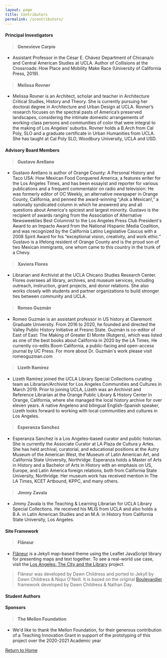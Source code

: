 ```yaml
---
layout: page
title: Contributors
permalink: /zcontributors/
---
```


#### Principal Investigators
> #### Genevieve Carpio
* Assistant Professor in the César E. Chávez Department of Chicana/o and Central American Studies at UCLA. Author of Collisions at the Crossroads: How Place and Mobility Make Race (University of California Press, 2019). 

> #### Melissa Rovner
* Melissa Rovner is an Architect, scholar and teacher in Architecture Critical Studies, History and Theory. She is currently pursuing her doctoral degree in Architecture and Urban Design at UCLA. Rovner’s research focuses on the spectral pasts of America’s preserved landscapes, considering the intimate domestic arrangements of working-class persons and communities of color that were integral to the making of Los Angeles’ suburbs. Rovner holds a B.Arch from Cal Poly, SLO and a graduate certificate in Urban Humanities from UCLA. She has taught at Cal Poly SLO, Woodbury University, UCLA and USD. 

#### Advisory Board Members
> #### Gustavo Arellano
* Gustavo Arellano is author of Orange County: A Personal History and Taco USA: How Mexican Food Conquered America, a features writer for the Los Angeles Times, and has been essayist and reporter for various publications and a frequent commentator on radio and television. He was formerly editor of OC Weekly, an alternative newspaper in Orange County, California, and penned the award-winning “¡Ask a Mexican!,” a nationally syndicated column in which he answered any and all questions about America's spiciest and largest minority. Gustavo is the recipient of awards ranging from the Association of Alternative Newsweeklies Best Columnist to the Los Angeles Press Club President&#39;s Award to an Impacto Award from the National Hispanic Media Coalition, and was recognized by the California Latino Legislative Caucus with a 2008 Spirit Award for his “exceptional vision, creativity, and work ethic.” Gustavo is a lifelong resident of Orange County and is the proud son of two Mexican immigrants, one whom came to this country in the trunk of a Chevy.

> #### Xaviera Flores
* Librarian and Archivist at the UCLA Chicano Studies Research Center. Flores oversees all library, archives, and museum services, including outreach, instruction, grant projects, and donor relations. She also works closely with students and partner organizations to build stronger ties between community and UCLA.

> #### Romeo Guzmán
* Romeo Guzmán is an assistant professor in US history at Claremont Graduate University. From 2016 to 2020, he founded and directed the Valley Public History Initiative at Fresno State. Guzmán is co-editor of East of East: The Making of Greater El Monte (Rutgers), which was listed as one of the best books about California in 2020 by the LA Times. He currently co-edits Boom California, a public-facing and open-access journal by UC Press. For more about Dr. Guzmán's work please visit romeoguzman.com 

> #### Lizeth Ramirez
* Lizeth Ramírez joined the UCLA Library Special Collections curating team as Librarian/Archivist for Los Angeles Communities and Cultures in March 2019. Prior to joining UCLA, Lizeth was an Archivist and Reference Librarian at the Orange Public Library & History Center in Orange, California, where she managed the local history archive for over eleven years. A native Angeleno and bilingual English-Spanish speaker, Lizeth looks forward to working with local communities and cultures in Los Angeles.

> #### Esperanza Sanchez
* Esperanza Sanchez is a Los Angeles-based curator and public historian. She is currently the Associate Curator at LA Plaza de Cultura y Artes. She has held archival, curatorial, and educational positions at the Autry Museum of the American West, the Museum of Latin American Art, and California State University, Northridge. Esperanza holds a Master of Arts in History and a Bachelor of Arts in History with an emphasis on US, Europe, and Latin America foreign relations, both from California State University, Northridge. Her museum work has received mention in The LA Times, KCET Artbound, KPPC, and many others. 

> #### Jimmy Zavala
* Jimmy Zavala is the Teaching & Learning Librarian for UCLA Library Special Collections. He received his MLIS from UCLA and also holds a B.A. in Latin American Studies and an M.A. in History from California State University, Los Angeles.


#### Site Framework
> #### Flâneur
* [Flâneur](https://github.com/kirschbombe/flaneur) is a Jekyll map-based theme using the Leaflet JavaScript library for presenting maps and text together. To see a real-world use case, visit the [Los Angeles: The City and the Library](https://citystoriesucla.github.io/lyricalmap/) project.

>Flâneur was developed by Dawn Childress and ported to Jekyll by Dawn Childress & Niqui O'Neill. It is based on the original [Boulevardier](https://github.com/kirschbombe/boulevardier) framework developed by Dawn Childress & Nathan Day.


#### Student Authors


#### Sponsors
> #### The Mellon Foundation
* We'd like to thank the Mellon Foundation, for their generous contribution of a Teaching Innovation Grant in support of the prototyping of this project over the 2020-2021 Academic year

[Return to Home](https://uclachicanxstudies.github.io/BarrioSuburbanisms/)
